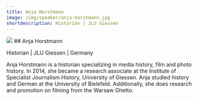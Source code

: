 ```yaml
---
title: Anja Horstmann
image: /img/speaker/anja-horstmann.jpg
shortdescription: Historian | JLU Giessen
---
```

<img src="/img/speaker/anja-horstmann.jpg">
## Anja Horstmann 

Historian | JLU Giessen | Germany

Anja Horstmann is a historian specializing in media history, film and photo history. In 2014, she became a research associate at the Institute of Specialist Journalism History, University of Giessen. Anja studied history and German at the University of Bielefeld. Additionally, she does research and promotion on filming from the Warsaw Ghetto.

